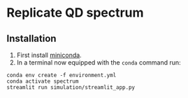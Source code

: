 # Replicate QD spectrum

## Installation

1. First install [miniconda](https://docs.anaconda.com/miniconda/).
2. In a terminal now equipped with the `conda` command run:

```
conda env create -f environment.yml
conda activate spectrum
streamlit run simulation/streamlit_app.py
```